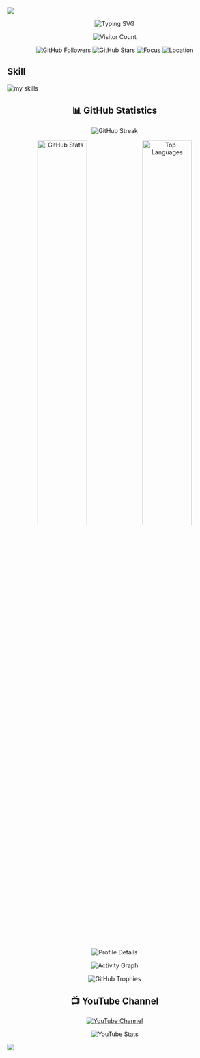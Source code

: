 <!-- Wave Header -->
<img src="https://capsule-render.vercel.app/api?type=waving&color=gradient&height=120&section=header&text=Hi%20there👋&fontSize=50&fontColor=fff&animation=twinkling" />

<!-- Typing Animation -->
<p align="center">
  <img src="https://readme-typing-svg.herokuapp.com?font=Fira+Code&size=20&duration=3000&pause=1000&color=58A6FF&center=true&vCenter=true&multiline=true&width=600&height=100&lines=Computer+Science+%26+Data+Science+Student;Studying+at+Monash+University+Malaysia+🇲🇾;AI+%7C+ML+%7C+Web+Development+%7C+Music" alt="Typing SVG" />
</p>

<!-- Visitor Counter -->
<p align="center">
  <img src="https://profile-counter.glitch.me/rayramy04/count.svg" alt="Visitor Count" />
</p>

<!-- Badges -->
<p align="center">
  <img src="https://img.shields.io/github/followers/rayramy04?label=Followers&style=social" alt="GitHub Followers" />
  <img src="https://img.shields.io/github/stars/rayramy04?label=Stars&style=social" alt="GitHub Stars" />
  <img src="https://img.shields.io/badge/Focus-Data%20Science%20%26%20AI-blue" alt="Focus" />
  <img src="https://img.shields.io/badge/Location-Malaysia%20🇲🇾-red" alt="Location" />
</p>
<h2>Skill</h2>
<img alt="my skills"
  src="https://skillicons.dev/icons?theme=dark&perline=10&i=py,r,js,ts,html,css,react,nextjs,astro,php,mysql,postgresql,firebase,aws,git,github,wordpress,linux,figma" />


<h2 align="center">📊 GitHub Statistics</h2>

<!-- GitHub Streak Stats -->
<p align="center">
  <img src="https://github-readme-streak-stats.herokuapp.com/?user=rayramy04&theme=gotham&hide_border=true" alt="GitHub Streak" />
</p>

<!-- GitHub Stats Cards -->
<p align="center">
  <img src="https://github-readme-stats.vercel.app/api?username=rayramy04&count_private=true&show_icons=true&include_all_commits=true&theme=gotham&hide_border=true" alt="GitHub Stats" width="48%" />
  <img src="https://github-readme-stats.vercel.app/api/top-langs/?username=rayramy04&theme=gotham&hide_border=true&layout=compact" alt="Top Languages" width="48%" />
</p>

<!-- Profile Summary Cards -->
<p align="center">
  <img src="https://github-profile-summary-cards.vercel.app/api/cards/profile-details?username=rayramy04&theme=gotham" alt="Profile Details" />
</p>

<!-- Activity Graph -->
<p align="center">
  <img src="https://github-readme-activity-graph.vercel.app/graph?username=rayramy04&theme=gotham&hide_border=true" alt="Activity Graph" />
</p>

<!-- GitHub Trophies -->
<p align="center">
  <img src="https://github-profile-trophy.vercel.app/?username=rayramy04&theme=gitdimmed&no-frame=true&margin-w=10" alt="GitHub Trophies" />
</p>

<!-- Currently Playing Spotify (you can uncomment and add your Spotify if needed) -->
<!--
<h2 align="center">🎵 Currently Playing</h2>
<p align="center">
  <img src="https://spotify-github-profile.vercel.app/api/spotify?background_color=0d1117&border_color=ffffff" alt="Spotify Now Playing" />
</p>
-->

<h2 align="center">📺 YouTube Channel</h2>
<p align="center">
  <a href="https://www.youtube.com/@ray_pianocover">
    <img src="https://img.shields.io/badge/YouTube-ray_pianocover-red?style=for-the-badge&logo=youtube&logoColor=white" alt="YouTube Channel" />
  </a>
</p>

<p align="center">
  <img src="https://youtube-stats-card.vercel.app/api?channelid=UC6ljdPxxc12O3BMZzHnJWHg&theme=gotham" alt="YouTube Stats" />
</p>

<!-- Wave Footer -->
<img src="https://capsule-render.vercel.app/api?type=waving&color=gradient&height=120&section=footer" />
